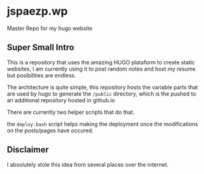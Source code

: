 # jspaezp.wp

Master Repo for my hugo website

## Super Small Intro

This is a repository that uses the amazing HUGO plataform to create static websites, I am currently using it to post random notes and host my resume but posibilities are endless.

The architecture is quite simple, this repository hosts the variable parts that are used by hugo to generate the `/public` directory, which is the pushed to an additional repository hosted in github.io

There are currently two helper scripts that do that.

the `deploy.bash` script helps making the deployment once the modifications on the posts/pages have occured.

## Disclaimer

I absolutely stole this idea from several places over the internet.

